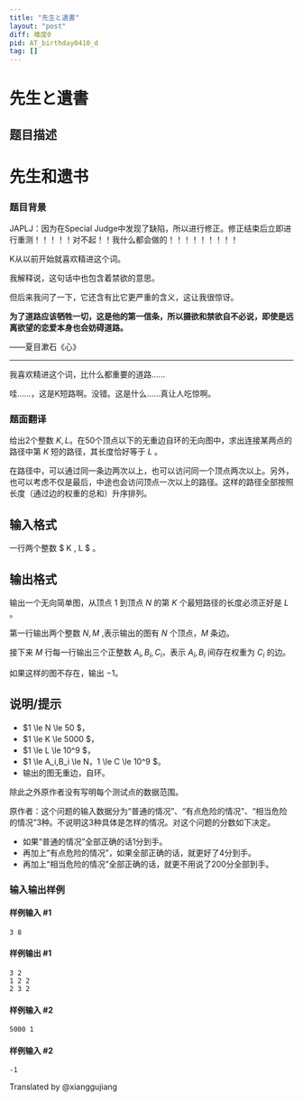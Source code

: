 ```yaml
---
title: "先生と遺書"
layout: "post"
diff: 难度0
pid: AT_birthday0410_d
tag: []
---
```


# 先生と遺書

## 题目描述

# 先生和遗书
### 题目背景

JAPLJ：因为在Special Judge中发现了缺陷，所以进行修正。修正结束后立即进行重测！！！！！对不起！！我什么都会做的！！！！！！！！！

K从以前开始就喜欢精进这个词。

我解释说，这句话中也包含着禁欲的意思。

但后来我问了一下，它还含有比它更严重的含义，这让我很惊讶。

**为了道路应该牺牲一切，这是他的第一信条，所以摄欲和禁欲自不必说，即使是远离欲望的恋爱本身也会妨碍道路。**

——夏目漱石《心》
          

------------

我喜欢精进这个词，比什么都重要的道路......

哇……，这是K短路啊。没错。这是什么……真让人吃惊啊。

### 题面翻译
给出2个整数 $K,L$。在$50$个顶点以下的无重边自环的无向图中，求出连接某两点的路径中第 $K$ 短的路径，其长度恰好等于 $L$ 。

在路径中，可以通过同一条边两次以上，也可以访问同一个顶点两次以上。另外，也可以考虑不仅是最后，中途也会访问顶点一次以上的路径。这样的路径全部按照长度（通过边的权重的总和）升序排列。

## 输入格式

一行两个整数 $ K , L $ 。

## 输出格式

输出一个无向简单图，从顶点 $1$ 到顶点 $N$ 的第 $K$ 个最短路径的长度必须正好是  $L$ 。

第一行输出两个整数 $N,M$ ,表示输出的图有 $N$ 个顶点，$M$ 条边。 

接下来 $M$ 行每一行输出三个正整数 $A_i ,B_i,C_i$，表示 $A_i ,B_i$ 间存在权重为 $C_i$ 的边。

如果这样的图不存在，输出 $-1$。

## 说明/提示

-  $1 \le N \le 50 $，
-  $1 \le K \le 5000 $，
-  $1 \le L \le 10^9 $，
-  $1 \le A_i,B_i \le N，1 \le C \le 10^9 $。
- 输出的图无重边，自环。


除此之外原作者没有写明每个测试点的数据范围。

原作者：这个问题的输入数据分为“普通的情况”、“有点危险的情况”、“相当危险的情况”3种。不说明这3种具体是怎样的情况。对这个问题的分数如下决定。

- 如果“普通的情况”全部正确的话1分到手。
- 再加上“有点危险的情况”，如果全部正确的话，就更好了4分到手。
- 再加上“相当危险的情况”全部正确的话，就更不用说了200分全部到手。

### 输入输出样例

#### 样例输入 #1

```
3 8 
```

#### 样例输出 #1

```
3 2 
1 2 2 
2 3 2 
```

#### 样例输入 #2

```
5000 1 
```

#### 样例输入 #2

```
-1 
```


Translated by @xianggujiang

